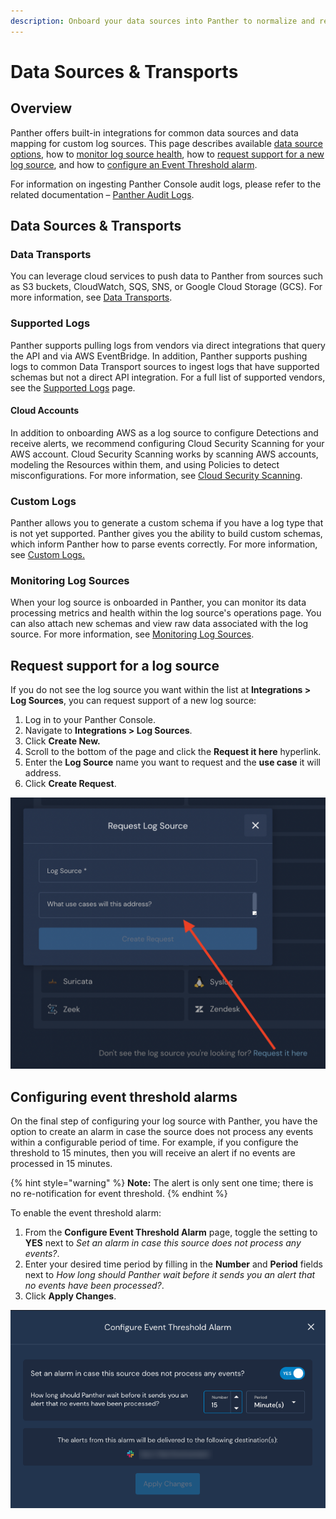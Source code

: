 ```yaml
---
description: Onboard your data sources into Panther to normalize and retain logs
---
```


# Data Sources & Transports

## Overview

Panther offers built-in integrations for common data sources and data mapping for custom log sources. This page describes available [data source options](./#data-sources-and-transports), how to [monitor log source health](./#monitoring-log-sources), how to [request support for a new log source](./#request), and how to [configure an Event Threshold alarm](./#configuring-event-threshold-alarms).&#x20;

For information on ingesting Panther Console audit logs, please refer to the related documentation – [Panther Audit Logs](https://docs.panther.com/system-configuration/panther-audit-logs).

## Data Sources & Transports

### Data Transports

You can leverage cloud services to push data to Panther from sources such as S3 buckets, CloudWatch, SQS, SNS, or Google Cloud Storage (GCS). For more information, see [Data Transports](https://docs.panther.com/data-onboarding/data-transports).

### Supported Logs

Panther supports pulling logs from vendors via direct integrations that query the API and via AWS EventBridge. In addition, Panther supports pushing logs to common Data Transport sources to ingest logs that have supported schemas but not a direct API integration. For a full list of supported vendors, see the [Supported Logs](https://docs.panther.com/data-onboarding/supported-logs) page.

#### Cloud Accounts

In addition to onboarding AWS as a log source to configure Detections and receive alerts, we recommend configuring Cloud Security Scanning for your AWS account. Cloud Security Scanning works by scanning AWS accounts, modeling the Resources within them, and using Policies to detect misconfigurations. For more information, see [Cloud Security Scanning](https://docs.panther.com/cloud-scanning).

### Custom Logs

Panther allows you to generate a custom schema if you have a log type that is not yet supported. Panther gives you the ability to build custom schemas, which inform Panther how to parse events correctly. For more information, see [Custom Logs. ](https://docs.panther.com/data-onboarding/custom-log-types)

### Monitoring Log Sources

When your log source is onboarded in Panther, you can monitor its data processing metrics and health within the log source's operations page. You can also attach new schemas and view raw data associated with the log source. For more information, see [Monitoring Log Sources](https://docs.panther.com/data-onboarding/monitoring-log-sources).

## Request support for a log source <a href="#request" id="request"></a>

If you do not see the log source you want within the list at **Integrations > Log Sources**, you can request support of a new log source:

1. Log in to your Panther Console.
2. Navigate to **Integrations > Log Sources**.
3. Click **Create New.**
4. Scroll to the bottom of the page and click the **Request it here** hyperlink.
5. Enter the **Log Source** name you want to request and the **use case** it will address.
6. Click **Create Request**.

![](<../.gitbook/assets/image (12) (1) (2).png>)

## Configuring event threshold alarms

On the final step of configuring your log source with Panther, you have the option to create an alarm in case the source does not process any events within a configurable period of time. For example, if you configure the threshold to 15 minutes, then you will receive an alert if no events are processed in 15 minutes.

{% hint style="warning" %}
**Note:** The alert is only sent one time; there is no re-notification for event threshold.
{% endhint %}

To enable the event threshold alarm:

1. From the **Configure Event Threshold Alarm** page, toggle the setting to **YES** next to _Set an alarm in case this source does not process any events?_.
2. Enter your desired time period by filling in the **Number** and **Period** fields next to _How long should Panther wait before it sends you an alert that no events have been processed?_.
3. Click **Apply Changes**.

![This example would send you an alarm after 15 minutes to let you know that no events have yet been processed.](../.gitbook/assets/event-dropoff-alarm.png)
